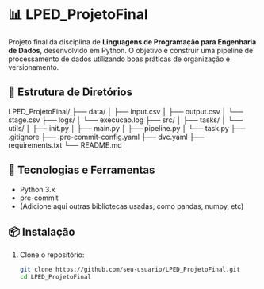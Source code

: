 # 📊 LPED_ProjetoFinal

Projeto final da disciplina de **Linguagens de Programação para Engenharia de Dados**, desenvolvido em Python.
O objetivo é construir uma pipeline de processamento de dados utilizando boas práticas de organização e versionamento.

## 📁 Estrutura de Diretórios
LPED_ProjetoFinal/
├── data/
│ ├── input.csv
│ ├── output.csv
│ └── stage.csv
├── logs/
│ └── execucao.log
├── src/
│ ├── tasks/
│ └── utils/
│ ├── init.py
│ ├── main.py
│ ├── pipeline.py
│ └── task.py
├── .gitignore
├── .pre-commit-config.yaml
├── dvc.yaml
├── requirements.txt
└── README.md

## 🚀 Tecnologias e Ferramentas

- Python 3.x
- pre-commit
- (Adicione aqui outras bibliotecas usadas, como pandas, numpy, etc)

## 📦 Instalação

1. Clone o repositório:

   ```bash
   git clone https://github.com/seu-usuario/LPED_ProjetoFinal.git
   cd LPED_ProjetoFinal
